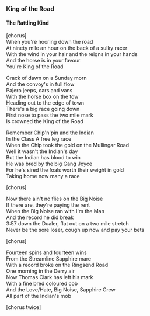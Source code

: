 ### King of the Road
#### The Rattling Kind

[chorus]  
When you're hooring down the road  
At ninety mile an hour on the back of a sulky racer  
With the wind in your hair and the reigns in your hands  
And the horse is in your favour  
You're King of the Road  

Crack of dawn on a Sunday morn  
And the convoy's in full flow  
Pajero jeeps, cars and vans  
With the horse box on the tow  
Heading out to the edge of town  
There's a big race going down  
First nose to pass the two mile mark  
Is crowned the King of the Road  

Remember Chip'n'pin and the Indian  
In the Class A free leg race  
When the Chip took the gold on the Mullingar Road  
Well it wasn't the Indian's day  
But the Indian has blood to win  
He was bred by the big Gang Joyce  
For he's sired the foals worth their weight in gold  
Taking home now many a race  

[chorus]  

Now there ain't no flies on the Big Noise  
If there are, they're paying the rent  
When the Big Noise ran with I'm the Man  
And the record he did break  
3:57 down the Dualer, flat out on a two mile stretch  
Never be the sore loser, cough up now and pay your bets  

[chorus]  

Fourteen spins and fourteen wins  
From the Streamline Sapphire mare  
With a record broke on the Ringsend Road  
One morning in the Derry air  
Now Thomas Clark has left his mark  
With a fine bred coloured cob  
And the Love/Hate, Big Noise, Sapphire Crew  
All part of the Indian's mob  

[chorus twice]  

